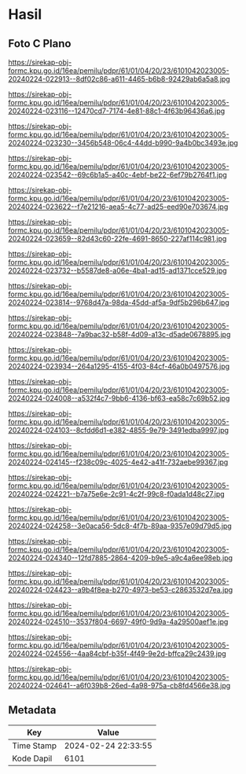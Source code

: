 # Hasil

## Foto C Plano

https://sirekap-obj-formc.kpu.go.id/16ea/pemilu/pdpr/61/01/04/20/23/6101042023005-20240224-022913--8df02c86-a611-4465-b6b8-92429ab6a5a8.jpg

https://sirekap-obj-formc.kpu.go.id/16ea/pemilu/pdpr/61/01/04/20/23/6101042023005-20240224-023116--12470cd7-7174-4e81-88c1-4f63b96436a6.jpg

https://sirekap-obj-formc.kpu.go.id/16ea/pemilu/pdpr/61/01/04/20/23/6101042023005-20240224-023230--3456b548-06c4-44dd-b990-9a4b0bc3493e.jpg

https://sirekap-obj-formc.kpu.go.id/16ea/pemilu/pdpr/61/01/04/20/23/6101042023005-20240224-023542--69c6b1a5-a40c-4ebf-be22-6ef79b2764f1.jpg

https://sirekap-obj-formc.kpu.go.id/16ea/pemilu/pdpr/61/01/04/20/23/6101042023005-20240224-023622--f7e21216-aea5-4c77-ad25-eed90e703674.jpg

https://sirekap-obj-formc.kpu.go.id/16ea/pemilu/pdpr/61/01/04/20/23/6101042023005-20240224-023659--82d43c60-22fe-4691-8650-227af114c981.jpg

https://sirekap-obj-formc.kpu.go.id/16ea/pemilu/pdpr/61/01/04/20/23/6101042023005-20240224-023732--b5587de8-a06e-4ba1-ad15-ad1371cce529.jpg

https://sirekap-obj-formc.kpu.go.id/16ea/pemilu/pdpr/61/01/04/20/23/6101042023005-20240224-023814--9768d47a-98da-45dd-af5a-9df5b296b647.jpg

https://sirekap-obj-formc.kpu.go.id/16ea/pemilu/pdpr/61/01/04/20/23/6101042023005-20240224-023848--7a9bac32-b58f-4d09-a13c-d5ade0678895.jpg

https://sirekap-obj-formc.kpu.go.id/16ea/pemilu/pdpr/61/01/04/20/23/6101042023005-20240224-023934--264a1295-4155-4f03-84cf-46a0b0497576.jpg

https://sirekap-obj-formc.kpu.go.id/16ea/pemilu/pdpr/61/01/04/20/23/6101042023005-20240224-024008--a532f4c7-9bb6-4136-bf63-ea58c7c69b52.jpg

https://sirekap-obj-formc.kpu.go.id/16ea/pemilu/pdpr/61/01/04/20/23/6101042023005-20240224-024103--8cfdd6d1-e382-4855-9e79-3491edba9997.jpg

https://sirekap-obj-formc.kpu.go.id/16ea/pemilu/pdpr/61/01/04/20/23/6101042023005-20240224-024145--f238c09c-4025-4e42-a41f-732aebe99367.jpg

https://sirekap-obj-formc.kpu.go.id/16ea/pemilu/pdpr/61/01/04/20/23/6101042023005-20240224-024221--b7a75e6e-2c91-4c2f-99c8-f0ada1d48c27.jpg

https://sirekap-obj-formc.kpu.go.id/16ea/pemilu/pdpr/61/01/04/20/23/6101042023005-20240224-024258--3e0aca56-5dc8-4f7b-89aa-9357e09d79d5.jpg

https://sirekap-obj-formc.kpu.go.id/16ea/pemilu/pdpr/61/01/04/20/23/6101042023005-20240224-024340--12fd7885-2864-4209-b9e5-a9c4a6ee98eb.jpg

https://sirekap-obj-formc.kpu.go.id/16ea/pemilu/pdpr/61/01/04/20/23/6101042023005-20240224-024423--a9b4f8ea-b270-4973-be53-c2863532d7ea.jpg

https://sirekap-obj-formc.kpu.go.id/16ea/pemilu/pdpr/61/01/04/20/23/6101042023005-20240224-024510--3537f804-6697-49f0-9d9a-4a29500aef1e.jpg

https://sirekap-obj-formc.kpu.go.id/16ea/pemilu/pdpr/61/01/04/20/23/6101042023005-20240224-024556--4aa84cbf-b35f-4f49-9e2d-bffca29c2439.jpg

https://sirekap-obj-formc.kpu.go.id/16ea/pemilu/pdpr/61/01/04/20/23/6101042023005-20240224-024641--a6f039b8-26ed-4a98-975a-cb8fd4566e38.jpg


## Metadata

| Key        | Value               |
| ---------- | ------------------- |
| Time Stamp | 2024-02-24 22:33:55 |
| Kode Dapil | 6101                |



